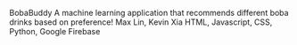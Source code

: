 BobaBuddy
A machine learning application that recommends different boba drinks based on preference! 
Max Lin, Kevin Xia
HTML, Javascript, CSS, Python, Google Firebase


